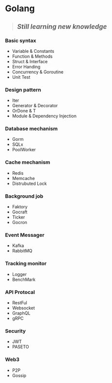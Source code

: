 # **Golang** 

 > ## *Still learning new knowledge*
### Basic syntax 
- Variable & Constants
- Function & Methods
- Struct & Interface
- Error Handing
- Concurrency & Goroutine
- Unit Test
### Design pattern
- Iter
- Generator & Decorator
- OrDone & T
- Module & Dependency Injection
### Database mechanism
- Gorm 
- SQLx
- PoolWorker
### Cache mechanism
- Redis
- Memcache
- Distrubuted Lock
### Background job
- Faktory
- Gocraft
- Ticker
- Gocron
### Event Messager
- Kafka
- RabbitMQ
### Tracking monitor
- Logger
- BenchMark
### API Protocal 
- RestFul
- Websocket
- GraphQL
- gRPC
### Security 
- JWT
- PASETO
### Web3
- P2P
- Gossip
